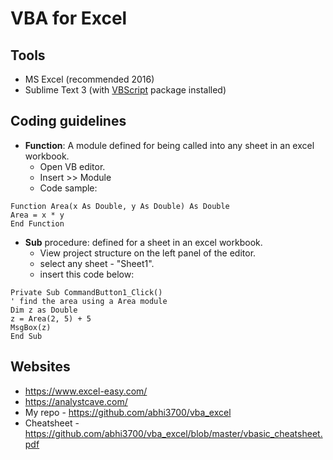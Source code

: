# VBA for Excel

## Tools
* MS Excel (recommended 2016)
* Sublime Text 3 (with [VBScript](https://packagecontrol.io/packages/VBScript) package installed)

## Coding guidelines
* **Function**: A module defined for being called into any sheet in an excel workbook.
  - Open VB editor.
  - Insert >> Module
  - Code sample:
```vba
Function Area(x As Double, y As Double) As Double
Area = x * y
End Function
```

* **Sub** procedure: defined for a sheet in an excel workbook.
  - View project structure on the left panel of the editor.
  - select any sheet - "Sheet1".
  - insert this code below:
```vba
Private Sub CommandButton1_Click()
' find the area using a Area module
Dim z as Double
z = Area(2, 5) + 5
MsgBox(z)
End Sub
```

## Websites
* https://www.excel-easy.com/
* https://analystcave.com/
* My repo - https://github.com/abhi3700/vba_excel
* Cheatsheet - https://github.com/abhi3700/vba_excel/blob/master/vbasic_cheatsheet.pdf
